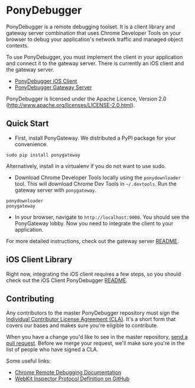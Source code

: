 
PonyDebugger
============

PonyDebugger is a remote debugging toolset.  It is a client library and gateway server combination that uses Chrome Developer Tools on your browser to debug your application's network traffic and managed object contexts.

To use PonyDebugger, you must implement the client in your application and connect it to the gateway server. There is currently an iOS client and the gateway server.

 * [PonyDebugger iOS Client](https://github.com/square/PonyDebugger/tree/master/iOS)
 * [PonyDebugger Gateway Server](https://github.com/square/PonyDebugger/tree/master/ponygateway)

PonyDebugger is licensed under the Apache Licence, Version 2.0 (http://www.apache.org/licenses/LICENSE-2.0.html).

Quick Start
-----------

- First, install PonyGateway. We distributed a PyPI package for your convenience.

```
sudo pip install ponygateway
```

  Alternatively, install in a virtualenv if you do not want to use sudo.

- Download Chrome Developer Tools locally using the `ponydownloader` tool. This will download Chrome Dev Tools in `~/.devtools`. Run the gateway server with `ponygateway`.

```
ponydownloader
ponygateway
```

- In your browser, navigate to `http://localhost:9000`. You should see the PonyGateway lobby. Now you need to integrate the client to your application.

For more detailed instructions, check out the gateway server [README](https://github.com/square/PonyDebugger/tree/master/ponygateway).

iOS Client Library
------------------

Right now, integrating the iOS client requires a few steps, so you should check out the iOS Client PonyDebugger [README](https://github.com/square/PonyDebugger/tree/master/iOS#installing).

Contributing
------------

Any contributors to the master PonyDebugger repository must sign the [Individual Contributor License Agreement (CLA)](https://spreadsheets.google.com/spreadsheet/viewform?formkey=dDViT2xzUHAwRkI3X3k5Z0lQM091OGc6MQ&ndplr=1>).  It's a short form that covers our bases and makes sure you're eligible to contribute.

When you have a change you'd like to see in the master repository, [send a pull request](https://github.com/square/PonyDebugger/pulls). Before we merge your request, we'll make sure you're in the list of people who have signed a CLA.

Some useful links:

- [Chrome Remote Debugging Documentation](https://developers.google.com/chrome-developer-tools/docs/protocol/tot/index)
- [WebKit Inspector Protocol Definition on GitHub](https://github.com/WebKit/webkit/blob/master/Source/WebCore/inspector/Inspector.json)

